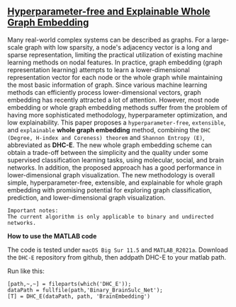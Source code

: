 ## [Hyperparameter-free and Explainable Whole Graph Embedding](https://arxiv.org/abs/2108.02113)

Many real-world complex systems can be described as graphs. For a large-scale graph with low sparsity, a node's adjacency vector is a long and sparse representation, limiting the practical utilization of existing machine learning methods on nodal features. In practice, graph embedding (graph representation learning) attempts to learn a lower-dimensional representation vector for each node or the whole graph while maintaining the most basic information of graph. Since various machine learning methods can efficiently process lower-dimensional vectors, graph embedding has recently attracted a lot of attention. However, most node embedding or whole graph embedding methods suffer from the problem of having more sophisticated methodology, hyperparameter optimization, and low explainability. This paper proposes a `hyperparameter-free`, `extensible`, and `explainable` **whole graph embedding** method, combining the `DHC (Degree, H-index and Coreness) theorem` and `Shannon Entropy (E)`, abbreviated as **DHC-E**. The new whole graph embedding scheme can obtain a trade-off between the simplicity and the quality under some supervised classification learning tasks, using molecular, social, and brain networks. In addition, the proposed approach has a good performance in lower-dimensional graph visualization. The new methodology is overall simple, hyperparameter-free, extensible, and explainable for whole graph embedding with promising potential for exploring graph classification, prediction, and lower-dimensional graph visualization.

```
Important notes:
The current algorithm is only applicable to binary and undirected networks.
```

**How to use the MATLAB code** 

The code is tested under `macOS Big Sur 11.5` and `MATLAB_R2021a`.
Download the `DHC-E` repository from github, then addpath DHC-E to your matlab path.

Run like this:
```
[path,~,~] = fileparts(which('DHC_E'));
dataPath = fullfile(path,'Binary_BrainSulc_Net');
[T] = DHC_E(dataPath, path, 'BrainEmbedding')
```